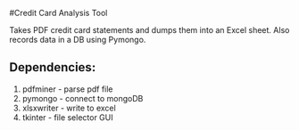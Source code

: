 #Credit Card Analysis Tool

Takes PDF credit card statements and dumps them into an Excel sheet.
Also records data in a DB using Pymongo.

## Dependencies:
1. pdfminer    - parse pdf file
2. pymongo 	   - connect to mongoDB
3. xlsxwriter  - write to excel
4. tkinter	   - file selector GUI
	